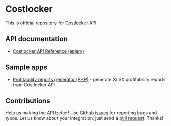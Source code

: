 # Costlocker

This is official repository for [Costlocker API](https://costlocker.com/).

## API documentation

* [Costlocker API Reference (apiary)](http://docs.costlocker.apiary.io/#)

## Sample apps

* [Profitability reports generator (PHP)](https://github.com/costlocker/reports) - generate XLSX profitability reports from Costlocker API

## Contributions

Help us making the API better! Use Github [issues](https://github.com/costlocker/costlocker.github.io/issues)
for reporting bugs and typos. Let us know about your integration, just send a 
[pull request](https://github.com/costlocker/costlocker.github.io/pulls). Thanks!
